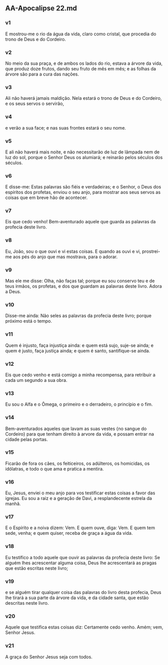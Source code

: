 ## AA-Apocalipse 22.md
### v1
 E mostrou-me o rio da água da vida, claro como cristal, que procedia do trono de Deus e do Cordeiro.
### v2
 No meio da sua praça, e de ambos os lados do rio, estava a árvore da vida, que produz doze frutos, dando seu fruto de mês em mês; e as folhas da árvore são para a cura das nações.
### v3
 Ali não haverá jamais maldição. Nela estará o trono de Deus e do Cordeiro, e os seus servos o servirão,
### v4
 e verão a sua face; e nas suas frontes estará o seu nome.
### v5
 E ali não haverá mais noite, e não necessitarão de luz de lâmpada nem de luz do sol, porque o Senhor Deus os alumiará; e reinarão pelos séculos dos séculos.
### v6
 E disse-me: Estas palavras são fiéis e verdadeiras; e o Senhor, o Deus dos espíritos dos profetas, enviou o seu anjo, para mostrar aos seus servos as coisas que em breve hão de acontecer.
### v7
 Eis que cedo venho! Bem-aventurado aquele que guarda as palavras da profecia deste livro.
### v8
 Eu, João, sou o que ouvi e vi estas coisas. E quando as ouvi e vi, prostrei-me aos pés do anjo que mas mostrava, para o adorar.
### v9
 Mas ele me disse: Olha, não faças tal; porque eu sou conservo teu e de teus irmãos, os profetas, e dos que guardam as palavras deste livro. Adora a Deus.
### v10
 Disse-me ainda: Não seles as palavras da profecia deste livro; porque próximo está o tempo.
### v11
 Quem é injusto, faça injustiça ainda: e quem está sujo, suje-se ainda; e quem é justo, faça justiça ainda; e quem é santo, santifique-se ainda.
### v12
 Eis que cedo venho e está comigo a minha recompensa, para retribuir a cada um segundo a sua obra.
### v13
 Eu sou o Alfa e o Ômega, o primeiro e o derradeiro, o princípio e o fim.
### v14
 Bem-aventurados aqueles que lavam as suas vestes {no sangue do Cordeiro} para que tenham direito à arvore da vida, e possam entrar na cidade pelas portas.
### v15
 Ficarão de fora os cães, os feiticeiros, os adúlteros, os homicidas, os idólatras, e todo o que ama e pratica a mentira.
### v16
 Eu, Jesus, enviei o meu anjo para vos testificar estas coisas a favor das igrejas. Eu sou a raiz e a geração de Davi, a resplandecente estrela da manhã.
### v17
 E o Espírito e a noiva dizem: Vem. E quem ouve, diga: Vem. E quem tem sede, venha; e quem quiser, receba de graça a água da vida.
### v18
 Eu testifico a todo aquele que ouvir as palavras da profecia deste livro: Se alguém lhes acrescentar alguma coisa, Deus lhe acrescentará as pragas que estão escritas neste livro;
### v19
 e se alguém tirar qualquer coisa das palavras do livro desta profecia, Deus lhe tirará a sua parte da árvore da vida, e da cidade santa, que estão descritas neste livro.
### v20
 Aquele que testifica estas coisas diz: Certamente cedo venho. Amém; vem, Senhor Jesus.
### v21
 A graça do Senhor Jesus seja com todos.
